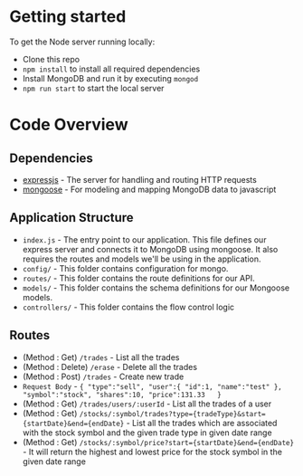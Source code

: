 # Getting started

To get the Node server running locally:

- Clone this repo
- `npm install` to install all required dependencies
- Install MongoDB and run it by executing `mongod`
- `npm run start` to start the local server

# Code Overview

## Dependencies

- [expressjs](https://github.com/expressjs/express) - The server for handling and routing HTTP requests
- [mongoose](https://github.com/Automattic/mongoose) - For modeling and mapping MongoDB data to javascript 

## Application Structure

- `index.js` - The entry point to our application. This file defines our express server and connects it to MongoDB using mongoose. It also requires the routes and models we'll be using in the application.
- `config/` - This folder contains configuration for mongo.
- `routes/` - This folder contains the route definitions for our API.
- `models/` - This folder contains the schema definitions for our Mongoose models.
- `controllers/` - This folder contains the flow control logic

## Routes
- (Method : Get) `/trades` - List all the trades 
- (Method : Delete) `/erase` - Delete all the trades
- (Method : Post) `/trades` - Create new trade
- `Request Body` - `{
					"type":"sell",
					"user":{
							"id":1,
					  		"name":"test"
						 },
					"symbol":"stock",
					"shares":10,
					"price":131.33  
					}`
- (Method : Get) `/trades/users/:userId` - List all the trades of a user
- (Method : Get) `/stocks/:symbol/trades?type={tradeType}&start={startDate}&end={endDate}` - List all the trades which are associated with the stock symbol and the given trade type in given date range
- (Method : Get) `/stocks/:symbol/price?start={startDate}&end={endDate}` - It will return the highest and lowest price for the stock symbol in the given date range



